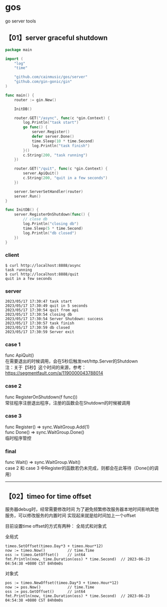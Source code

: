 # gos
go server tools

## 【01】server graceful shutdown
``` go
package main

import (
	"log"
	"time"

	"github.com/cainmusic/gos/server"
	"github.com/gin-gonic/gin"
)

func main() {
	router := gin.New()

	InitDB()

	router.GET("/async", func(c *gin.Context) {
		log.Println("task start")
		go func() {
			server.Register()
			defer server.Done()
			time.Sleep(10 * time.Second)
			log.Println("task finish")
		}()
		c.String(200, "task running")
	})

	router.GET("/quit", func(c *gin.Context) {
		server.ApiQuit()
		c.String(200, "quit in a few seconds")
	})

	server.ServerSetHandler(router)
	server.Run()
}

func InitDB() {
	server.RegisterOnShutdown(func() {
		// close db
		log.Println("closing db")
		time.Sleep(5 * time.Second)
		log.Println("db closed")
	})
}
```

### client
```
$ curl http://localhost:8888/async
task running
$ curl http://localhost:8888/quit
quit in a few seconds
```
### server
```
2023/05/17 17:30:47 task start
2023/05/17 17:30:49 quit in 5 seconds
2023/05/17 17:30:54 quit from api
2023/05/17 17:30:54 closing db
2023/05/17 17:30:54 Server Shutdown: success
2023/05/17 17:30:57 task finish
2023/05/17 17:30:59 db closed
2023/05/17 17:30:59 Server exit
```

### case 1
func ApiQuit()    
在需要退出的时候调用，会在5秒后触发net/http.Server的Shutdown    
注：关于【5秒】这个时间的来源，参考：https://segmentfault.com/a/1190000043788014

### case 2
func RegisterOnShutdown(f func())    
常驻程序注册退出程序，注册的函数会在Shutdown的时候被调用

### case 3
func Register() => sync.WaitGroup.Add(1)    
func Done()     => sync.WaitGroup.Done()    
临时程序管控

### final
func Wait()     => sync.WaitGroup.Wait()    
case 2 和 case 3 中Register的函数若仍未完成，则都会在此等待（Done()的调用）

***

## 【02】timeo for time offset
服务器debug时，经常需要修改时间
为了避免频繁修改服务器本地时间影响其他服务，可以修改服务的内置时间
实现起来就是给时间加上一个offset

目前设置time offset的方式有两种：
全局式和对象式

全局式
```
timeo.SetOffset(timeo.Day*3 + timeo.Hour*12)
now := timeo.Now()          // time.Time
oss := timeo.GetOffset()    // int64
fmt.Println(now, time.Duration(oss) * time.Second)  // 2023-06-23 04:54:38 +0800 CST 84h0m0s
```

对象式
```
pos := timeo.NewOffset(timeo.Day*3 + timeo.Hour*12)
now := pos.Now()            // time.Time
oss := pos.GetOffset()      // int64
fmt.Println(now, time.Duration(oss) * time.Second)  // 2023-06-23 04:54:38 +0800 CST 84h0m0s
```
